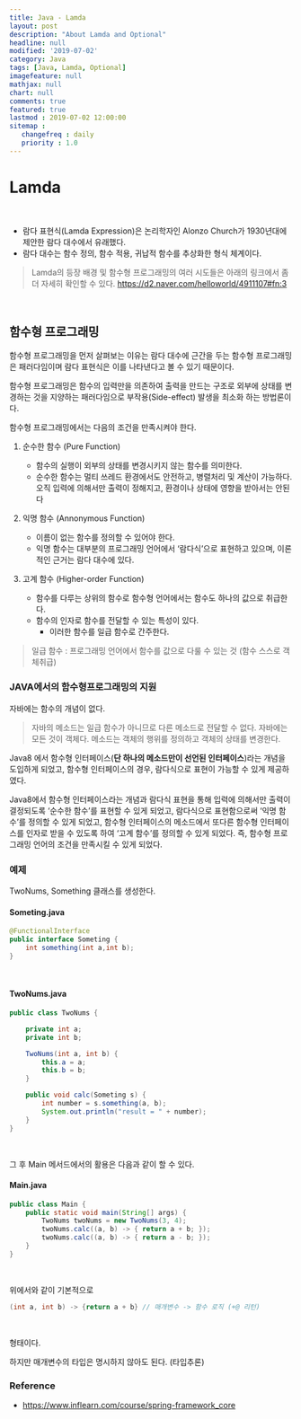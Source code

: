 ```yaml
---
title: Java - Lamda
layout: post
description: "About Lamda and Optional"
headline: null
modified: '2019-07-02'
category: Java
tags: [Java, Lamda, Optional]
imagefeature: null
mathjax: null
chart: null
comments: true
featured: true
lastmod : 2019-07-02 12:00:00
sitemap :  
   changefreq : daily
   priority : 1.0
---
```


# Lamda

<br />

- 람다 표현식(Lamda Expression)은 논리학자인 Alonzo Church가 1930년대에 제안한 람다 대수에서 유래했다.
- 람다 대수는 함수 정의, 함수 적용, 귀납적 함수를 추상화한 형식 체계이다.

> Lamda의 등장 배경 및 함수형 프로그래밍의 여러 시도들은 아래의 링크에서 좀더 자세히 확인할 수 있다.
> https://d2.naver.com/helloworld/4911107#fn:3

<br />

## 함수형 프로그래밍  
  
함수형 프로그래밍을 먼저 살펴보는 이유는 람다 대수에 근간을 두는 함수형 프로그래밍은 패러다임이며 람다 표현식은 이를 나타낸다고 볼 수 있기 때문이다.
  
함수형 프로그래밍은 함수의 입력만을 의존하여 출력을 만드는 구조로 외부에 상태를 변경하는 것을 지양하는 패러다임으로 부작용(Side-effect) 발생을 최소화 하는 방법론이다.  
  
함수형 프로그래밍에서는 다음의 조건을 만족시켜야 한다.

1. 순수한 함수 (Pure Function)
    - 함수의 실행이 외부의 상태를 변경시키지 않는 함수를 의미한다.
    -  순수한 함수는 멀티 쓰레드 환경에서도 안전하고, 병렬처리 및 계산이 가능하다. 오직 입력에 의해서만 출력이 정해지고, 환경이나 상태에 영향을 받아서는 안된다

2. 익명 함수 (Annonymous Function)
    - 이름이 없는 함수를 정의할 수 있어야 한다.
    - 익명 함수는 대부분의 프로그래밍 언어에서 ‘람다식’으로 표현하고 있으며, 이론적인 근거는 람다 대수에 있다.

3. 고계 함수 (Higher-order Function)
    - 함수를 다루는 상위의 함수로 함수형 언어에서는 함수도 하나의 값으로 취급한다.
    - 함수의 인자로 함수를 전달할 수 있는 특성이 있다. 
        - 이러한 함수를 일급 함수로 간주한다.

> 일급 함수 : 프로그래밍 언어에서 함수를 값으로 다룰 수 있는 것 (함수 스스로 객체취급)

### JAVA에서의 함수형프로그래밍의 지원

자바에는 함수의 개념이 없다.
> 자바의 메소드는 일급 함수가 아니므로 다른 메소드로 전달할 수 없다. 자바에는 모든 것이 객체다. 메소드는 객체의 행위를 정의하고 객체의 상태를 변경한다.
  
Java8 에서 함수형 인터페이스(**단 하나의 메소드만이 선언된 인터페이스**)라는 개념을 도입하게 되었고, 함수형 인터페이스의 경우, 람다식으로 표현이 가능할 수 있게 제공하였다.  
  
Java8에서 함수형 인터페이스라는 개념과 람다식 표현을 통해 입력에 의해서만 출력이 결정되도록 ‘순수한 함수’를 표현할 수 있게 되었고, 람다식으로 표현함으로써 ‘익명 함수’를 정의할 수 있게 되었고, 함수형 인터페이스의 메소드에서 또다른 함수형 인터페이스를 인자로 받을 수 있도록 하여 ‘고계 함수’를 정의할 수 있게 되었다. 즉, 함수형 프로그래밍 언어의 조건을 만족시킬 수 있게 되었다.
  
### 예제
  
TwoNums, Something 클래스를 생성한다.

#### Someting.java
```java
@FunctionalInterface
public interface Someting {
    int something(int a,int b);
}
``` 

<br />

#### TwoNums.java
```java
public class TwoNums {

    private int a;
    private int b;

    TwoNums(int a, int b) {
        this.a = a;
        this.b = b;
    }

    public void calc(Someting s) {
        int number = s.something(a, b);
        System.out.println("result = " + number);
    }
}
``` 

<br />

그 후 Main 메서드에서의 활용은 다음과 같이 할 수 있다.

#### Main.java
```java
public class Main {
    public static void main(String[] args) {
        TwoNums twoNums = new TwoNums(3, 4);
        twoNums.calc((a, b) -> { return a + b; }); 
        twoNums.calc((a, b) -> { return a - b; });
    }
}
``` 

<br />

위에서와 같이 기본적으로

```java
(int a, int b) -> {return a + b} // 매개변수 -> 함수 로직 (+@ 리턴)
```

<br />

형태이다.  
  
하지만 매개변수의 타입은 명시하지 않아도 된다. (타입추론)

### Reference

- https://www.inflearn.com/course/spring-framework_core